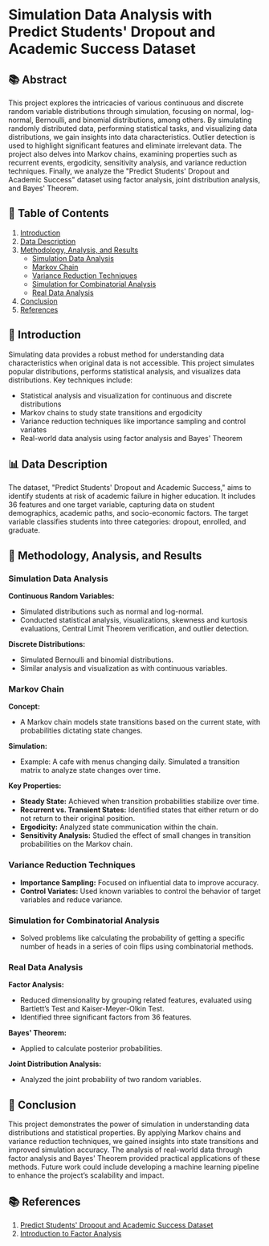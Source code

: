 # Simulation Data Analysis with Predict Students' Dropout and Academic Success Dataset

## 📚 Abstract

This project explores the intricacies of various continuous and discrete random variable distributions through simulation, focusing on normal, log-normal, Bernoulli, and binomial distributions, among others. By simulating randomly distributed data, performing statistical tasks, and visualizing data distributions, we gain insights into data characteristics. Outlier detection is used to highlight significant features and eliminate irrelevant data. The project also delves into Markov chains, examining properties such as recurrent events, ergodicity, sensitivity analysis, and variance reduction techniques. Finally, we analyze the "Predict Students' Dropout and Academic Success" dataset using factor analysis, joint distribution analysis, and Bayes' Theorem.

## 📖 Table of Contents

1. [Introduction](#introduction)
2. [Data Description](#data-description)
3. [Methodology, Analysis, and Results](#methodology-analysis-and-results)
   - [Simulation Data Analysis](#simulation-data-analysis)
   - [Markov Chain](#markov-chain)
   - [Variance Reduction Techniques](#variance-reduction-techniques)
   - [Simulation for Combinatorial Analysis](#simulation-for-combinatorial-analysis)
   - [Real Data Analysis](#real-data-analysis)
4. [Conclusion](#conclusion)
5. [References](#references)

## 🎯 Introduction

Simulating data provides a robust method for understanding data characteristics when original data is not accessible. This project simulates popular distributions, performs statistical analysis, and visualizes data distributions. Key techniques include:

- Statistical analysis and visualization for continuous and discrete distributions
- Markov chains to study state transitions and ergodicity
- Variance reduction techniques like importance sampling and control variates
- Real-world data analysis using factor analysis and Bayes' Theorem

## 📊 Data Description

The dataset, "Predict Students' Dropout and Academic Success," aims to identify students at risk of academic failure in higher education. It includes 36 features and one target variable, capturing data on student demographics, academic paths, and socio-economic factors. The target variable classifies students into three categories: dropout, enrolled, and graduate.

## 🔬 Methodology, Analysis, and Results

### Simulation Data Analysis

**Continuous Random Variables:**
- Simulated distributions such as normal and log-normal.
- Conducted statistical analysis, visualizations, skewness and kurtosis evaluations, Central Limit Theorem verification, and outlier detection.

**Discrete Distributions:**
- Simulated Bernoulli and binomial distributions.
- Similar analysis and visualization as with continuous variables.

### Markov Chain

**Concept:**
- A Markov chain models state transitions based on the current state, with probabilities dictating state changes.

**Simulation:**
- Example: A cafe with menus changing daily. Simulated a transition matrix to analyze state changes over time.

**Key Properties:**
- **Steady State:** Achieved when transition probabilities stabilize over time.
- **Recurrent vs. Transient States:** Identified states that either return or do not return to their original position.
- **Ergodicity:** Analyzed state communication within the chain.
- **Sensitivity Analysis:** Studied the effect of small changes in transition probabilities on the Markov chain.

### Variance Reduction Techniques

- **Importance Sampling:** Focused on influential data to improve accuracy.
- **Control Variates:** Used known variables to control the behavior of target variables and reduce variance.

### Simulation for Combinatorial Analysis

- Solved problems like calculating the probability of getting a specific number of heads in a series of coin flips using combinatorial methods.

### Real Data Analysis

**Factor Analysis:**
- Reduced dimensionality by grouping related features, evaluated using Bartlett’s Test and Kaiser-Meyer-Olkin Test.
- Identified three significant factors from 36 features.

**Bayes' Theorem:**
- Applied to calculate posterior probabilities.

**Joint Distribution Analysis:**
- Analyzed the joint probability of two random variables.

## 🏁 Conclusion

This project demonstrates the power of simulation in understanding data distributions and statistical properties. By applying Markov chains and variance reduction techniques, we gained insights into state transitions and improved simulation accuracy. The analysis of real-world data through factor analysis and Bayes' Theorem provided practical applications of these methods. Future work could include developing a machine learning pipeline to enhance the project’s scalability and impact.

## 📚 References

1. [Predict Students' Dropout and Academic Success Dataset](https://archive.ics.uci.edu/dataset/697/predict+students+dropout+and+academic+success)
2. [Introduction to Factor Analysis](https://www.datacamp.com/tutorial/introduction-factor-analysis)
